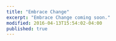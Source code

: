 ```yaml
---
title: "Embrace Change"
excerpt: "Embrace Change coming soon."
modified: 2016-04-13T15:54:02-04:00
published: true
---
```


